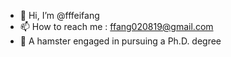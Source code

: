 - 👋 Hi, I’m @fffeifang
- 📫 How to reach me : ffang020819@gmail.com
- 🐹 A hamster engaged in pursuing a Ph.D. degree
<!---
fffeifang/fffeifang is a ✨ special ✨ repository because its `README.md` (this file) appears on your GitHub profile.
You can click the Preview link to take a look at your changes.
--->
